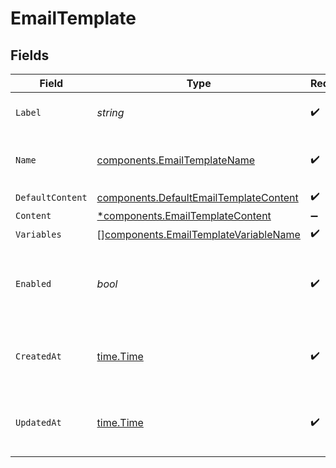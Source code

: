 # EmailTemplate


## Fields

| Field                                                                                            | Type                                                                                             | Required                                                                                         | Description                                                                                      | Example                                                                                          |
| ------------------------------------------------------------------------------------------------ | ------------------------------------------------------------------------------------------------ | ------------------------------------------------------------------------------------------------ | ------------------------------------------------------------------------------------------------ | ------------------------------------------------------------------------------------------------ |
| `Label`                                                                                          | *string*                                                                                         | :heavy_check_mark:                                                                               | The label of the email template                                                                  | App registration approved                                                                        |
| `Name`                                                                                           | [components.EmailTemplateName](../../models/components/emailtemplatename.md)                     | :heavy_check_mark:                                                                               | Short name email template name.<br/>                                                             |                                                                                                  |
| `DefaultContent`                                                                                 | [components.DefaultEmailTemplateContent](../../models/components/defaultemailtemplatecontent.md) | :heavy_check_mark:                                                                               | N/A                                                                                              |                                                                                                  |
| `Content`                                                                                        | [*components.EmailTemplateContent](../../models/components/emailtemplatecontent.md)              | :heavy_minus_sign:                                                                               | N/A                                                                                              |                                                                                                  |
| `Variables`                                                                                      | [][components.EmailTemplateVariableName](../../models/components/emailtemplatevariablename.md)   | :heavy_check_mark:                                                                               | N/A                                                                                              |                                                                                                  |
| `Enabled`                                                                                        | *bool*                                                                                           | :heavy_check_mark:                                                                               | Whether the email template is enabled or disabled for a portal                                   |                                                                                                  |
| `CreatedAt`                                                                                      | [time.Time](https://pkg.go.dev/time#Time)                                                        | :heavy_check_mark:                                                                               | An ISO-8601 timestamp representation of entity creation date.                                    | 2022-11-04T20:10:06.927Z                                                                         |
| `UpdatedAt`                                                                                      | [time.Time](https://pkg.go.dev/time#Time)                                                        | :heavy_check_mark:                                                                               | An ISO-8601 timestamp representation of entity update date.                                      | 2022-11-04T20:10:06.927Z                                                                         |